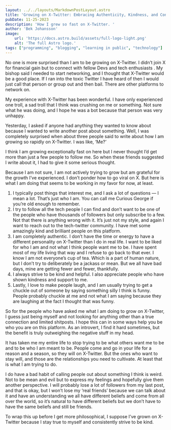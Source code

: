 ```yaml
---
layout: ../../layouts/MarkdownPostLayout.astro
title: 'Growing on X-Twitter: Embracing Authenticity, Kindness, and Connection'
pubDate: 11-25-2023
description: 'How I grew so fast on X-Twitter. '
author: 'Bek Johansson'
image:
    url: 'https://docs.astro.build/assets/full-logo-light.png'
    alt: 'The full Astro logo.'
tags: ["programming", "blogging", "learning in public", "technology"]
---
```


No one is more surprised than I am to be growing on X-Twitter. I didn’t join X for financial gain but to connect with fellow Devs and tech enthusiasts . My bishop said I needed to start networking, and I thought that X-Twitter would be a good place. If I ran into the toxic Twitter I have heard of then I would just call that person or group out and then bail. There are other platforms to network on.

My experience with X-Twitter has been wonderful. I have only experienced one troll, a sad troll that I think was crushing on me or something. Not sure what he was doing, and I hope he was a bot because that person was very unhappy.

Yesterday, I asked if anyone had anything they wanted to know about because I wanted to write another post about something. Well, I was completely surprised when about three people said to write about how I am growing so rapidly on X-Twitter. I was like, ‘Me?’

I think I am growing exceptionally fast on here but I never thought I’d get more than just a few people to follow me. So when these friends suggested I write about it, I had to give it some serious thought.

Because I am not sure, I am not actively trying to grow but am grateful for the growth I’ve experienced. I don’t ponder how to go viral on X. But here is what I am doing that seems to be working in my favor for now, at least.

1.  I typically post things that interest me, and I ask a lot of questions — I mean a lot. That’s just who I am. You can call me Curious George if you’re old enough to remember.
2.  I try to follow all the tech people I can find and don’t want to be one of the people who have thousands of followers but only subscribe to a few. Not that there is anything wrong with it. It’s just not my style, and again I want to reach out to the tech-twitter community. I have met some amazingly kind and brilliant people on this platform.
3.  I am completely authentic. I don’t have the time or energy to have a different personality on X-Twitter than I do in real life. I want to be liked for who I am and not what I think people want me to be. I have spent most of my life living that way and I refuse to go back to that ever. I know I am not everyone’s cup of tea. Which is a part of human nature, but I don’t try to deliberately be a jackass or mean. But we all have bad days, mine are getting fewer and fewer, thankfully.
4.  I always strive to be kind and helpful. I also appreciate people who have shown kindness and support to me.
5.  Lastly, I love to make people laugh, and I am usually trying to get a chuckle out of someone by saying something silly I think is funny. People probably chuckle at me and not what I am saying because they are laughing at the fact I thought that was funny.

So for the people who have asked me what I am doing to grow on X-Twitter, I guess just being myself and not looking for anything other than a true connection and limited shitposts. I hope this can in some ways help you be who you are on this platform. As an introvert, I find it hard sometimes, but the benefit is truly outweighing the negative stuff in my head.

It has taken me my entire life to stop trying to be what others want me to be and to be who I am meant to be. People come and go in your life for a reason and a season, so they will on X-Twitter. But the ones who want to stay will, and those are the relationships you need to cultivate. At least that is what I am trying to do.

I do have a bad habit of calling people out about something I think is weird. Not to be mean and evil but to express my feelings and hopefully give them another perspective. I will probably lose a lot of followers from my last post, and that is okay, but I won’t lose my ‘real friends’ because we can talk about it and have an understanding we all have different beliefs and come from all over the world, so it’s natural to have different beliefs but we don’t have to have the same beliefs and still be friends.

To wrap this up before I get more philosophical, I suppose I’ve grown on X-Twitter because I stay true to myself and consistently strive to be kind.